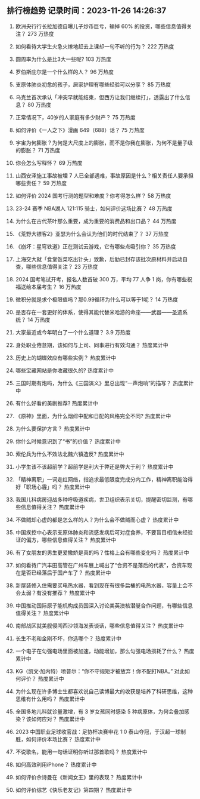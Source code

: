 
## 排行榜趋势 记录时间：2023-11-26 14:26:37
  
  1. 欧洲央行行长拉加德自曝儿子炒币巨亏，输掉 60% 的投资，哪些信息值得关注？ 273 万热度
    
  2. 如何看待大学生火急火燎地赶去上课却一句不听的行为？ 222 万热度
    
  3. 圆周率为什么是比3大一些呢? 103 万热度
    
  4. 罗伯斯庇尔是一个什么样的人？ 96 万热度
    
  5. 支原体肺炎初愈的孩子，居家护理有哪些经验可以分享？ 85 万热度
    
  6. 乌克兰首次承认「冲突早就能结束，但西方让我们继续打」，透露出了什么信息？ 80 万热度
    
  7. 正常情况下，40岁的人家庭有多少财产？ 75 万热度
    
  8. 如何评价《一人之下》漫画 649（688）话？ 75 万热度
    
  9. 宇宙为何膨胀？为何是大尺度上的膨胀，而不是你我在膨胀，为何不是量子级的膨胀？ 71 万热度
    
  10. 你会怎么写释怀？ 69 万热度
    
  11. 山西安泽施工事故被埋 7 人已全部遇难，事故原因是什么？相关责任人要承担哪些责任？ 59 万热度
    
  12. 如何评价 2024 国考行测的题型和难度？你考得怎么样？ 58 万热度
    
  13. 23-24 赛季 NBA湖人 121:115 骑士，如何评价这场比赛？ 48 万热度
    
  14. 为什么在古代茶叶那么重要，成为重要的消费品和出口品？ 44 万热度
    
  15. 《荒野大镖客2》亚瑟为什么会认为他们的时代结束了？ 37 万热度
    
  16. 《崩坏：星穹铁道》正在测试云游戏，它有哪些点吸引你？ 35 万热度
    
  17. 上海交大就「食堂饭菜吃出针头」致歉，后勤已封存该批次原材料并启动自查，哪些信息值得关注？ 23 万热度
    
  18. 2024 国考笔试开考，报名人数首破 300 万，平均 77 人争 1 岗，你有哪些祝福送给本届考生？ 16 万热度
    
  19. 微积分就是求个极限值吗？那0.99循环为什么可以等于1呢？ 14 万热度
    
  20. 是否存在一套更好的体系，使得其能代替米哈游的命座——武器——圣遗系统？ 14 万热度
    
  21. 大家最近或今年明白了一个什么道理？ 3.9 万热度
    
  22. 身处职业倦怠期，该如何与上司、同事进行有效沟通？ 热度累计中
    
  23. 历史上的蝴蝶效应有哪些实例？ 热度累计中
    
  24. 哪些宝藏网站是你收藏很久的? 热度累计中
    
  25. 三国时期有炮吗，为什么《三国演义》里总出现“一声炮响”的描写？ 热度累计中
    
  26. 有什么好看的美剧推荐? 热度累计中
    
  27. 《原神》里面，为什么烟绯中配和日配的风格完全不同? 热度累计中
    
  28. 为什么要保护方言？ 热度累计中
    
  29. 你什么时候意识到了“书”的价值？ 热度累计中
    
  30. 索伦兵为什么不效法北魏六镇造反? 热度累计中
    
  31. 小学生该不该超前学？超前学是利大于弊还是弊大于利？ 热度累计中
    
  32. 「精神离职」一词走红网络，指追求最低限度完成分内工作，精神离职能治得好「职场心霾」吗？ 热度累计中
    
  33. 我国儿科病房迎战多种呼吸道疾病，世卫组织表示关切，提醒密切监测，有哪些信息值得关注？ 热度累计中
    
  34. 不做贼却心虚的都是怎么样的人？为什么会不做贼而心虚？ 热度累计中
    
  35. 中国疾控中心表示支原体肺炎和流感发病后可对症食养，不要盲目相信未经验证的偏方，哪些信息值得关注？ 热度累计中
    
  36. 有了女朋友的男生更爱撒娇是真的吗？性格上会有哪些变化吗？ 热度累计中
    
  37. 如何看待广汽丰田高管在广州车展上喊出了“合资不是落后的代表”，合资车现在是否已经落后于国产车了？ 热度累计中
    
  38. 新屋装修入住需要买电热水器，看到现在有很多扁桶的电热水器，容量上会不会太弱？有没有推荐？ 热度累计中
    
  39. 中国推动国际原子能机构成员国深入讨论美英澳核潜艇合作问题，有哪些信息值得关注？ 热度累计中
    
  40. 南部战区就美舰侵闯西沙领海发表谈话，哪些信息值得关注？ 热度累计中
    
  41. 长生不老和金刚不坏，你选哪个？ 热度累计中
    
  42. 一个电子在匀强电场里面被加速，动能增加，那么匀强电场损耗了什么？ 热度累计中
    
  43. KG（凯文·加内特）喷普尔：“你不守规矩才被放弃！你不配打NBA。” 对此如何评价？ 热度累计中
    
  44. 为什么现在许多博士生都喜欢说自己读博最大的收获是培养了科研思维，这种思维有什么用吗？ 热度累计中
    
  45. 全国多地儿科就诊量激增，有 3 岁女孩同时感染 5 种病原体，为何会叠加感染？该如何应对？ 热度累计中
    
  46. 2023 中国职业足球收官战：足协杯决赛申花 1:0 泰山夺冠，于汉超一球制胜，如何评价本场比赛？ 热度累计中
    
  47. 不说歌名，能用一句话证明你听过那首歌吗？ 热度累计中
    
  48. 如何高效利用iPhone？ 热度累计中
    
  49. 如何评价佘诗曼在《新闻女王》里的表现？ 热度累计中
    
  50. 如何评价综艺《快乐老友记》第四期？ 热度累计中
    